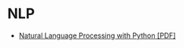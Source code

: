 # NLP
+ [Natural Language Processing with Python [PDF]](http://www.datascienceassn.org/sites/default/files/Natural%20Language%20Processing%20with%20Python.pdf)
